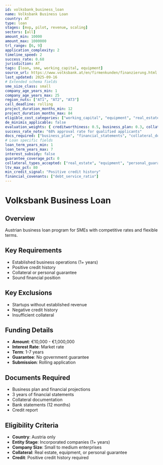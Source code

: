 ```yaml
---
id: volksbank_business_loan
name: Volksbank Business Loan
country: AT
type: loan
stages: [mvp, pilot, revenue, scaling]
sectors: [all]
amount_min: 10000
amount_max: 1000000
trl_range: [6, 9]
application_complexity: 2
timeline_speed: 2
success_rate: 0.68
jurisdiction: AT
tags: [loan, sme, working_capital, equipment]
source_url: https://www.volksbank.at/en/firmenkunden/finanzierung.html
last_updated: 2025-09-16
# Extended schema fields
sme_size_class: small
company_age_years_min: 1
company_age_years_max: 25
region_nuts: ["AT1", "AT2", "AT3"]
call_deadline: rolling
project_duration_months_min: 12
project_duration_months_max: 84
eligible_cost_categories: ["working_capital", "equipment", "real_estate", "personnel"]
de_minimis_applicable: false
evaluation_weights: { creditworthiness: 0.5, business_plan: 0.3, collateral: 0.2 }
success_rate_note: "68% approval rate for qualified applicants"
docs_required: ["business_plan", "financial_statements", "collateral_documents", "bank_statements"]
# Loan specific fields
loan_term_years_min: 1
loan_term_years_max: 7
interest_subsidy: false
guarantee_coverage_pct: 0
collateral_types_accepted: ["real_estate", "equipment", "personal_guarantee", "deposit"]
ltv_max_pct: 80
min_credit_signal: "Positive credit history"
financial_covenants: ["debt_service_ratio"]
---
```


# Volksbank Business Loan

## Overview
Austrian business loan program for SMEs with competitive rates and flexible terms.

## Key Requirements
- Established business operations (1+ years)
- Positive credit history
- Collateral or personal guarantee
- Sound financial position

## Key Exclusions
- Startups without established revenue
- Negative credit history
- Insufficient collateral

## Funding Details
- **Amount**: €10,000 - €1,000,000
- **Interest Rate**: Market rate
- **Term**: 1-7 years
- **Guarantee**: No government guarantee
- **Submission**: Rolling application

## Documents Required
- Business plan and financial projections
- 3 years of financial statements
- Collateral documentation
- Bank statements (12 months)
- Credit report

## Eligibility Criteria
- **Country**: Austria only
- **Entity Stage**: Incorporated companies (1+ years)
- **Company Size**: Small to medium enterprises
- **Collateral**: Real estate, equipment, or personal guarantee
- **Credit**: Positive credit history required
